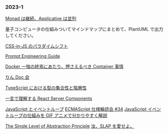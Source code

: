 ### 2023-1

[Monad は継続、Applicative は並列](https://blog.ojisan.io/monad-applicative/)

量子コンピュータの仕組みついてマインドマップにまとめて、PlantUML で出力してください。

[CSS-in-JS のパラダイムシフト](https://zenn.dev/poteboy/articles/e9f63b87b3cd69)

[Prompt Engineering Guide](https://www.promptingguide.ai/jp)

[Docker 一強の終焉にあたり、押さえるべき Container 事情](https://zenn.dev/ttnt_1013/articles/f36e251a0cd24e)

[りん Doc 会](https://taro-28.notion.site/taro-28/Doc-8a823160444f4de89c2ac70cc2cbe378)

[TypeScript における型の集合性と階層性](https://zenn.dev/estra/articles/typescript-type-set-hierarchy)

[一言で理解する React Server Components](https://zenn.dev/uhyo/articles/react-server-components-multi-stage)

[]()

[JavaScript とイベントループ](https://meetup-jp.toast.com/896)
[ECMAScript 仕様輪読会 #34](https://scrapbox.io/esspec/ECMAScript%E4%BB%95%E6%A7%98%E8%BC%AA%E8%AA%AD%E4%BC%9A_%2334)
[JavaScript イベントループの仕組みを GIF アニメで分かりやすく解説](https://coliss.com/articles/build-websites/operation/javascript/javascript-visualized-event-loop.html)

[The Single Level of Abstraction Principle](https://medium.com/@outfunnel/the-single-level-of-abstraction-principle-52b5d56ef54b)
[汝、SLAP を愛せよ。](https://stonebeach-dakar.hatenablog.com/entry/2016/11/19/124029)

[]()
[]()
[]()
[]()
[]()
[]()
[]()
[]()
[]()
[]()
[]()
[]()
[]()
[]()
[]()
[]()
[]()
[]()
[]()
[]()
[]()
[]()
[]()
[]()
[]()
[]()
[]()
[]()
[]()
[]()
[]()
[]()
[]()
[]()
[]()
[]()
[]()
[]()
[]()
[]()
[]()
[]()
[]()
[]()
[]()
[]()
[]()
[]()
[]()
[]()
[]()
[]()
